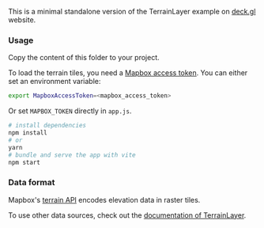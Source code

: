 This is a minimal standalone version of the TerrainLayer example
on [deck.gl](http://deck.gl) website.

### Usage

Copy the content of this folder to your project. 

To load the terrain tiles, you need a [Mapbox access token](https://docs.mapbox.com/help/how-mapbox-works/access-tokens/). You can either set an environment variable:	

```bash	
export MapboxAccessToken=<mapbox_access_token>	
```	

Or set `MAPBOX_TOKEN` directly in `app.js`.

```bash
# install dependencies
npm install
# or
yarn
# bundle and serve the app with vite
npm start
```

### Data format

Mapbox's [terrain API](https://docs.mapbox.com/help/troubleshooting/access-elevation-data/#mapbox-terrain-rgb) encodes elevation data in raster tiles.

To use other data sources, check out
the [documentation of TerrainLayer](../../../docs/api-reference/geo-layers/terrain-layer.md).
